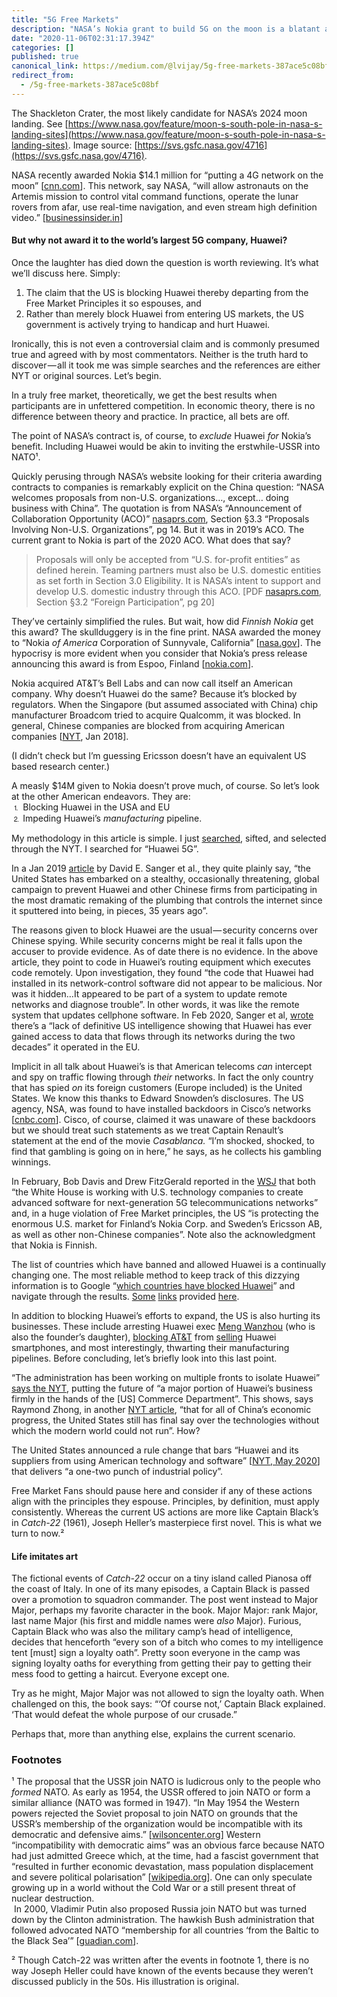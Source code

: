 ```yaml
---
title: "5G Free Markets"
description: "NASA’s Nokia grant to build 5G on the moon is a blatant anti-market effort to block Huawei"
date: "2020-11-06T02:31:17.394Z"
categories: []
published: true
canonical_link: https://medium.com/@lvijay/5g-free-markets-387ace5c08bf
redirect_from:
  - /5g-free-markets-387ace5c08bf
---
```


The Shackleton Crater, the most likely candidate for NASA’s 2024 moon landing. See [https://www.nasa.gov/feature/moon-s-south-pole-in-nasa-s-landing-sites](https://www.nasa.gov/feature/moon-s-south-pole-in-nasa-s-landing-sites). Image source: [https://svs.gsfc.nasa.gov/4716](https://svs.gsfc.nasa.gov/4716).

NASA recently awarded Nokia $14.1 million for “putting a 4G network on the moon” \[[cnn.com](https://edition.cnn.com/2020/10/18/tech/4g-network-moon-trnd/index.html)\]. This network, say NASA, “will allow astronauts on the Artemis mission to control vital command functions, operate the lunar rovers from afar, use real-time navigation, and even stream high definition video.” \[[businessinsider.in](https://www.businessinsider.in/science/space/news/nokia-is-set-to-build-the-first-4g-network-on-the-moon-for-nasa-it-will-eventually-be-upgraded-to-5g/articleshow/78763251.cms)\]

#### But why not award it to the world’s largest 5G company, Huawei?

Once the laughter has died down the question is worth reviewing. It’s what we’ll discuss here. Simply:

1.  The claim that the US is blocking Huawei thereby departing from the Free Market Principles it so espouses, and
2.  Rather than merely block Huawei from entering US markets, the US government is actively trying to handicap and hurt Huawei.

Ironically, this is not even a controversial claim and is commonly presumed true and agreed with by most commentators. Neither is the truth hard to discover — all it took me was simple searches and the references are either NYT or original sources. Let’s begin.

In a truly free market, theoretically, we get the best results when participants are in unfettered competition. In economic theory, there is no difference between theory and practice. In practice, all bets are off.

The point of NASA’s contract is, of course, to _exclude_ Huawei _for_ Nokia’s benefit. Including Huawei would be akin to inviting the erstwhile-USSR into NATO¹.

Quickly perusing through NASA’s website looking for their criteria awarding contracts to companies is remarkably explicit on the China question: “NASA welcomes proposals from non-U.S. organizations…, except… doing business with China”. The quotation is from NASA’s “Announcement of Collaboration Opportunity (ACO)” [nasaprs.com](https://nspires.nasaprs.com/external/viewrepositorydocument/cmdocumentid=710467/solicitationId=%7B73A65D34-DD48-D3ED-9EFC-58771C88BC53%7D/viewSolicitationDocument=1/SpaceTech-REDDI-2020_Solicitation_October_1_2019.pdf), Section §3.3 “Proposals Involving Non-U.S. Organizations”, pg 14. But it was in 2019’s ACO. The current grant to Nokia is part of the 2020 ACO. What does that say?

> Proposals will only be accepted from “U.S. for-profit entities” as defined herein. Teaming partners must also be U.S. domestic entities as set forth in Section 3.0 Eligibility. It is NASA’s intent to support and develop U.S. domestic industry through this ACO. \[PDF [nasaprs.com](https://nspires.nasaprs.com/external/viewrepositorydocument/cmdocumentid=728930/solicitationId=%7B74267B46-BF77-E243-E2B0-3A370BD599EE%7D/viewSolicitationDocument=1/ACO_2020_Appendix_1_29_20%20Amendment%202.pdf), Section §3.2 “Foreign Participation”, pg 20\]

They’ve certainly simplified the rules. But wait, how did _Finnish Nokia_ get this award? The skullduggery is in the fine print. NASA awarded the money to “Nokia _of America_ Corporation of Sunnyvale, California” \[[nasa.gov](https://www.nasa.gov/directorates/spacetech/solicitations/tipping_points/2020_selections)\]. The hypocrisy is more evident when you consider that Nokia’s press release announcing this award is from Espoo, Finland \[[nokia.com](https://www.nokia.com/about-us/news/releases/2020/10/19/nokia-selected-by-nasa-to-build-first-ever-cellular-network-on-the-moon/)\].

Nokia acquired AT&T’s Bell Labs and can now call itself an American company. Why doesn’t Huawei do the same? Because it’s blocked by regulators. When the Singapore (but assumed associated with China) chip manufacturer Broadcom tried to acquire Qualcomm, it was blocked. In general, Chinese companies are blocked from acquiring American companies \[[NYT](https://www.nytimes.com/2018/01/02/business/moneygram-ant-financial-china-cfius.html), Jan 2018\].

(I didn’t check but I’m guessing Ericsson doesn’t have an equivalent US based research center.)

A measly $14M given to Nokia doesn’t prove much, of course. So let’s look at the other American endeavors. They are:  
⒈ Blocking Huawei in the USA and EU  
⒉ Impeding Huawei’s _manufacturing_ pipeline.

My methodology in this article is simple. I just [searched](https://www.nytimes.com/search?dropmab=true&endDate=20201031&query=huawei%205g&sort=oldest&startDate=20161031), sifted, and selected through the NYT. I searched for “Huawei 5G”.

In a Jan 2019 [article](https://www.nytimes.com/2019/01/26/us/politics/huawei-china-us-5g-technology.html) by David E. Sanger et al., they quite plainly say, “the United States has embarked on a stealthy, occasionally threatening, global campaign to prevent Huawei and other Chinese firms from participating in the most dramatic remaking of the plumbing that controls the internet since it sputtered into being, in pieces, 35 years ago”.

The reasons given to block Huawei are the usual — security concerns over Chinese spying. While security concerns might be real it falls upon the accuser to provide evidence. As of date there is no evidence. In the above article, they point to code in Huawei’s routing equipment which executes code remotely. Upon investigation, they found “the code that Huawei had installed in its network-control software did not appear to be malicious. Nor was it hidden…It appeared to be part of a system to update remote networks and diagnose trouble”. In other words, it was like the remote system that updates cellphone software. In Feb 2020, Sanger et al, [wrote](https://www.nytimes.com/2020/02/17/us/politics/us-huawei-5g.html) there’s a “lack of definitive US intelligence showing that Huawei has ever gained access to data that flows through its networks during the two decades” it operated in the EU.

Implicit in all talk about Huawei’s is that American telecoms _can_ intercept and spy on traffic flowing through _their_ networks. In fact the only country that has spied _on_ its foreign customers (Europe included) is the United States. We know this thanks to Edward Snowden’s disclosures. The US agency, NSA, was found to have installed backdoors in Cisco’s networks \[[cnbc.com](https://www.cnbc.com/2013/11/15/cisco-says-nsa-disclosures-have-affected-sales.html)\]. Cisco, of course, claimed it was unaware of these backdoors but we should treat such statements as we treat Captain Renault’s statement at the end of the movie _Casablanca._ “I’m shocked, shocked, to find that gambling is going on in here,” he says, as he collects his gambling winnings.

In February, Bob Davis and Drew FitzGerald reported in the [WSJ](https://www.wsj.com/articles/u-s-pushing-effort-to-develop-5g-alternative-to-huawei-11580831592) that both “the White House is working with U.S. technology companies to create advanced software for next-generation 5G telecommunications networks” and, in a huge violation of Free Market principles, the US “is protecting the enormous U.S. market for Finland’s Nokia Corp. and Sweden’s Ericsson AB, as well as other non-Chinese companies”. Note also the acknowledgment that Nokia is Finnish.

The list of countries which have banned and allowed Huawei is a continually changing one. The most reliable method to keep track of this dizzying information is to Google “[which countries have blocked Huawei](https://www.google.com/search?q=which+countries+have+blocked+huawei)” and navigate through the results. [Some](https://www.channele2e.com/business/enterprise/huawei-banned-in-which-countries/) [links](https://tech.newstatesman.com/security/where-every-country-stands-huawei) provided [here](https://www.statista.com/chart/17528/countries-which-have-banned-huawei-products/).

In addition to blocking Huawei’s efforts to expand, the US is also hurting its businesses. These include arresting Huawei exec [Meng Wanzhou](https://www.nytimes.com/2019/03/06/world/canada/huawei-meng-wanzhou-arrest.html) (who is also the founder’s daughter), [blocking AT&T](https://www.nytimes.com/2018/01/09/business/att-huawei-mate-smartphone.html) from [selling](https://www.nytimes.com/2020/10/22/technology/huawei-mate-40-trump.html) Huawei smartphones, and most interestingly, thwarting their manufacturing pipelines. Before concluding, let’s briefly look into this last point.

“The administration has been working on multiple fronts to isolate Huawei” [says the NYT](https://www.nytimes.com/2020/05/19/business/economy/china-taiwan-huawei-tsmc.html), putting the future of “a major portion of Huawei’s business firmly in the hands of the \[US\] Commerce Department”. This shows, says Raymond Zhong, in another [NYT article](https://www.nytimes.com/2020/10/01/technology/taiwan-china-tsmc-huawei.html), “that for all of China’s economic progress, the United States still has final say over the technologies without which the modern world could not run”. How?

The United States announced a rule change that bars “Huawei and its suppliers from using American technology and software” \[[NYT, May 2020](https://www.nytimes.com/2020/05/15/business/economy/commerce-department-huawei.html)\] that delivers “a one-two punch of industrial policy”.

Free Market Fans should pause here and consider if any of these actions align with the principles they espouse. Principles, by definition, must apply consistently. Whereas the current US actions are more like Captain Black’s in _Catch-22_ (1961), Joseph Heller’s masterpiece first novel. This is what we turn to now.²

#### Life imitates art

The fictional events of _Catch-22_ occur on a tiny island called Pianosa off the coast of Italy. In one of its many episodes, a Captain Black is passed over a promotion to squadron commander. The post went instead to Major Major, perhaps my favorite character in the book. Major Major: rank Major, last name Major (his first and middle names were _also_ Major). Furious, Captain Black who was also the military camp’s head of intelligence, decides that henceforth “every son of a bitch who comes to my intelligence tent \[must\] sign a loyalty oath”. Pretty soon everyone in the camp was signing loyalty oaths for everything from getting their pay to getting their mess food to getting a haircut. Everyone except one.

Try as he might, Major Major was not allowed to sign the loyalty oath. When challenged on this, the book says: “‘Of course not,’ Captain Black explained. ‘That would defeat the whole purpose of our crusade.”

Perhaps that, more than anything else, explains the current scenario.

### Footnotes

¹ The proposal that the USSR join NATO is ludicrous only to the people who _formed_ NATO. As early as 1954, the USSR offered to join NATO or form a similar alliance (NATO was formed in 1947). “In May 1954 the Western powers rejected the Soviet proposal to join NATO on grounds that the USSR’s membership of the organization would be incompatible with its democratic and defensive aims.” \[[wilsoncenter.org](https://www.wilsoncenter.org/publication/molotovs-proposal-the-ussr-join-nato-march-1954)\] Western “incompatibility with democratic aims” was an obvious farce because NATO had just admitted Greece which, at the time, had a fascist government that “resulted in further economic devastation, mass population displacement and severe political polarisation” \[[wikipedia.org](https://en.wikipedia.org/wiki/Greece#Dictatorship,_World_War_II,_and_reconstruction)\]. One can only speculate growing up in a world without the Cold War or a still present threat of nuclear destruction.  
 In 2000, Vladimir Putin also proposed Russia join NATO but was turned down by the Clinton administration. The hawkish Bush administration that followed advocated NATO “membership for all countries ‘from the Baltic to the Black Sea’” \[[guadian.com](https://www.theguardian.com/world/2001/jun/17/russia.iantraynor)\].

² Though Catch-22 was written after the events in footnote 1, there is no way Joseph Heller could have known of the events because they weren’t discussed publicly in the 50s. His illustration is original.

